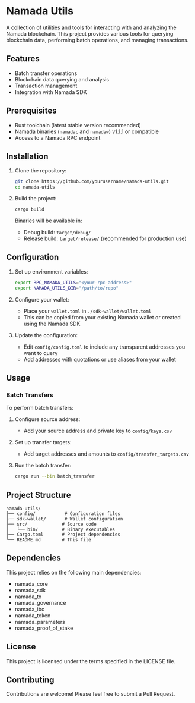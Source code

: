 # Namada Utils

A collection of utilities and tools for interacting with and analyzing the Namada blockchain. This project provides various tools for querying blockchain data, performing batch operations, and managing transactions.

## Features

- Batch transfer operations
- Blockchain data querying and analysis
- Transaction management
- Integration with Namada SDK

## Prerequisites

- Rust toolchain (latest stable version recommended)
- Namada binaries (`namadac` and `namadaw`) v1.1.1 or compatible
- Access to a Namada RPC endpoint

## Installation

1. Clone the repository:
   ```bash
   git clone https://github.com/yourusername/namada-utils.git
   cd namada-utils
   ```

2. Build the project:
   ```bash
   cargo build
   ```
   Binaries will be available in:
   - Debug build: `target/debug/`
   - Release build: `target/release/` (recommended for production use)

## Configuration

1. Set up environment variables:
   ```bash
   export RPC_NAMADA_UTILS="<your-rpc-address>"
   export NAMADA_UTILS_DIR="/path/to/repo"
   ```

2. Configure your wallet:
   - Place your `wallet.toml` in `./sdk-wallet/wallet.toml`
   - This can be copied from your existing Namada wallet or created using the Namada SDK

3. Update the configuration:
   - Edit `config/config.toml` to include any transparent addresses you want to query
   - Add addresses with quotations or use aliases from your wallet

## Usage

### Batch Transfers

To perform batch transfers:

1. Configure source address:
   - Add your source address and private key to `config/keys.csv`

2. Set up transfer targets:
   - Add target addresses and amounts to `config/transfer_targets.csv`

3. Run the batch transfer:
   ```bash
   cargo run --bin batch_transfer
   ```

## Project Structure

```
namada-utils/
├── config/           # Configuration files
├── sdk-wallet/       # Wallet configuration
├── src/             # Source code
│   └── bin/         # Binary executables
├── Cargo.toml       # Project dependencies
└── README.md        # This file
```

## Dependencies

This project relies on the following main dependencies:
- namada_core
- namada_sdk
- namada_tx
- namada_governance
- namada_ibc
- namada_token
- namada_parameters
- namada_proof_of_stake

## License

This project is licensed under the terms specified in the LICENSE file.

## Contributing

Contributions are welcome! Please feel free to submit a Pull Request.